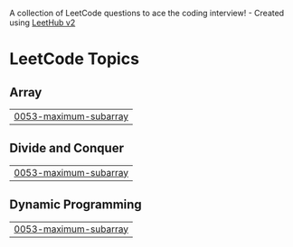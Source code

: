 A collection of LeetCode questions to ace the coding interview! - Created using [LeetHub v2](https://github.com/arunbhardwaj/LeetHub-2.0)
<!---LeetCode Topics Start-->
# LeetCode Topics
## Array
|  |
| ------- |
| [0053-maximum-subarray](https://github.com/tyasha/leetCode/tree/master/0053-maximum-subarray) |
## Divide and Conquer
|  |
| ------- |
| [0053-maximum-subarray](https://github.com/tyasha/leetCode/tree/master/0053-maximum-subarray) |
## Dynamic Programming
|  |
| ------- |
| [0053-maximum-subarray](https://github.com/tyasha/leetCode/tree/master/0053-maximum-subarray) |
<!---LeetCode Topics End-->